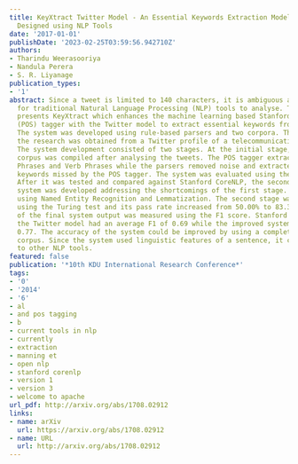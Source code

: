 ```yaml
---
title: KeyXtract Twitter Model - An Essential Keywords Extraction Model for Twitter
  Designed using NLP Tools
date: '2017-01-01'
publishDate: '2023-02-25T03:59:56.942710Z'
authors:
- Tharindu Weerasooriya
- Nandula Perera
- S. R. Liyanage
publication_types:
- '1'
abstract: Since a tweet is limited to 140 characters, it is ambiguous and difficult
  for traditional Natural Language Processing (NLP) tools to analyse. This research
  presents KeyXtract which enhances the machine learning based Stanford CoreNLP Part-of-Speech
  (POS) tagger with the Twitter model to extract essential keywords from a tweet.
  The system was developed using rule-based parsers and two corpora. The data for
  the research was obtained from a Twitter profile of a telecommunication company.
  The system development consisted of two stages. At the initial stage, a domain specific
  corpus was compiled after analysing the tweets. The POS tagger extracted the Noun
  Phrases and Verb Phrases while the parsers removed noise and extracted any other
  keywords missed by the POS tagger. The system was evaluated using the Turing Test.
  After it was tested and compared against Stanford CoreNLP, the second stage of the
  system was developed addressing the shortcomings of the first stage. It was enhanced
  using Named Entity Recognition and Lemmatization. The second stage was also tested
  using the Turing test and its pass rate increased from 50.00% to 83.33%. The performance
  of the final system output was measured using the F1 score. Stanford CoreNLP with
  the Twitter model had an average F1 of 0.69 while the improved system had a F1 of
  0.77. The accuracy of the system could be improved by using a complete domain specific
  corpus. Since the system used linguistic features of a sentence, it could be applied
  to other NLP tools.
featured: false
publication: '*10th KDU International Research Conference*'
tags:
- '0'
- '2014'
- '6'
- al
- and pos tagging
- b
- current tools in nlp
- currently
- extraction
- manning et
- open nlp
- stanford corenlp
- version 1
- version 3
- welcome to apache
url_pdf: http://arxiv.org/abs/1708.02912
links:
- name: arXiv
  url: https://arxiv.org/abs/1708.02912
- name: URL
  url: http://arxiv.org/abs/1708.02912
---
```


